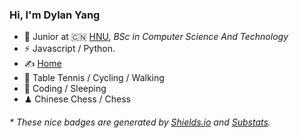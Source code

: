 ### Hi, I'm Dylan Yang 

- 🍻 Junior at 🇨🇳 [HNU](https://www.hnu.edu.cn/), _BSc in Computer Science And Technology_
- ⚡ Javascript / Python.
- ✍️ [Home](https://kreios.gitee.io)
- 🏃  Table Tennis / Cycling / Walking
- 🥋 Coding / Sleeping
- ♟ Chinese Chess / Chess

<h6>* These nice badges are generated by <a href="https://shields.io/">Shields.io</a> and <a href="https://github.com/spencerwooo/Substats">Substats</a>.</h6>
